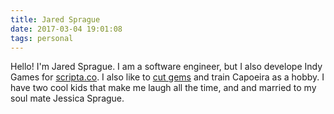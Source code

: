 ```yaml
---
title: Jared Sprague
date: 2017-03-04 19:01:08
tags: personal
---
```


Hello! I'm Jared Sprague.  I am a software engineer, but I also develope Indy Games for <a href="http://scripta.co">scripta.co</a>.  I also like to <a href="http://soulfiregems.com">cut gems</a> and train Capoeira as a hobby.  I have two cool kids that make me laugh all the time, and and married to my soul mate Jessica Sprague.
